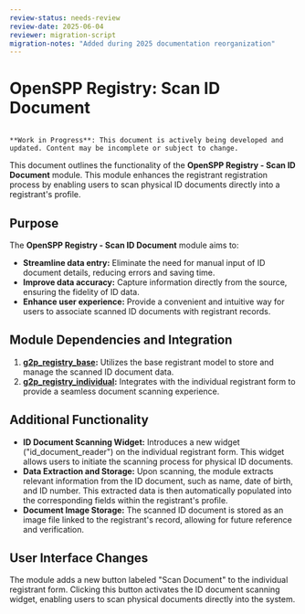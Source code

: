 ```yaml
---
review-status: needs-review
review-date: 2025-06-04
reviewer: migration-script
migration-notes: "Added during 2025 documentation reorganization"
---
```


# OpenSPP Registry: Scan ID Document

```{warning}

**Work in Progress**: This document is actively being developed and updated. Content may be incomplete or subject to change.
```

This document outlines the functionality of the **OpenSPP Registry - Scan ID Document** module. This module enhances the registrant registration process by enabling users to scan physical ID documents directly into a registrant's profile. 

## Purpose

The **OpenSPP Registry - Scan ID Document** module aims to:

* **Streamline data entry:** Eliminate the need for manual input of ID document details, reducing errors and saving time.
* **Improve data accuracy:** Capture information directly from the source, ensuring the fidelity of ID data.
* **Enhance user experience:** Provide a convenient and intuitive way for users to associate scanned ID documents with registrant records. 

## Module Dependencies and Integration

1. **[g2p_registry_base](g2p_registry_base):** Utilizes the base registrant model to store and manage the scanned ID document data.
2. **[g2p_registry_individual](g2p_registry_individual):** Integrates with the individual registrant form to provide a seamless document scanning experience. 

## Additional Functionality

* **ID Document Scanning Widget:** Introduces a new widget ("id_document_reader") on the individual registrant form. This widget allows users to initiate the scanning process for physical ID documents. 
* **Data Extraction and Storage:**  Upon scanning, the module extracts relevant information from the ID document, such as name, date of birth, and ID number. This extracted data is then automatically populated into the corresponding fields within the registrant's profile. 
* **Document Image Storage:** The scanned ID document is stored as an image file linked to the registrant's record, allowing for future reference and verification.

## User Interface Changes

The module adds a new button labeled "Scan Document" to the individual registrant form. Clicking this button activates the ID document scanning widget, enabling users to scan physical documents directly into the system.
